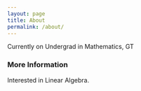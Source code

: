 ```yaml
---
layout: page
title: About
permalink: /about/
---
```


Currently on Undergrad in Mathematics, GT

### More Information

Interested in Linear Algebra.
